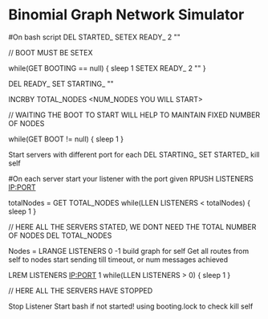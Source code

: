 # Binomial Graph Network Simulator


#On bash script
DEL STARTED_<IP>
SETEX READY_<IP> 2 ""

// BOOT MUST BE SETEX

while(GET BOOTING == null) {
  sleep 1
  SETEX READY_<IP> 2 ""
}

DEL READY_<IP>
SET STARTING_<IP> ""

INCRBY TOTAL_NODES <NUM_NODES YOU WILL START>

// WAITING THE BOOT TO START WILL HELP TO MAINTAIN FIXED NUMBER OF NODES

while(GET BOOT != null) {
  sleep 1
}

Start <NUM NODES> servers with different port for each
DEL STARTING_<IP>
SET STARTED_<IP>
kill self



#On each server
start your listener with the port given
RPUSH LISTENERS <IP:PORT>

totalNodes = GET TOTAL_NODES
while(LLEN LISTENERS < totalNodes) {
  sleep 1
}

// HERE ALL THE SERVERS STATED, WE DONT NEED THE TOTAL NUMBER OF NODES
DEL TOTAL_NODES

Nodes = LRANGE LISTENERS 0 -1
build graph for self
Get all routes from self to nodes
start sending till timeout, or num messages achieved

LREM LISTENERS <IP:PORT> 1
while(LLEN LISTENERS > 0) {
  sleep 1
}

// HERE ALL THE SERVERS HAVE STOPPED

Stop Listener
Start bash if not started! using booting.lock to check
kill self
